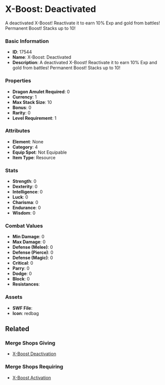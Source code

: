 # X-Boost: Deactivated

A deactivated X-Boost! Reactivate it to earn 10% Exp and gold from battles!  Permanent Boost! Stacks up to 10!

### Basic Information

- **ID**: 17544
- **Name**: X-Boost: Deactivated
- **Description**: A deactivated X-Boost! Reactivate it to earn 10% Exp and gold from battles!  Permanent Boost! Stacks up to 10!

### Properties

- **Dragon Amulet Required**: 0
- **Currency**: 1
- **Max Stack Size**: 10
- **Bonus**: 0
- **Rarity**: 0
- **Level Requirement**: 1

### Attributes

- **Element**: None
- **Category**: 4
- **Equip Spot**: Not Equipable
- **Item Type**: Resource

### Stats

- **Strength**: 0
- **Dexterity**: 0
- **Intelligence**: 0
- **Luck**: 0
- **Charisma**: 0
- **Endurance**: 0
- **Wisdom**: 0

### Combat Values

- **Min Damage**: 0
- **Max Damage**: 0
- **Defense (Melee)**: 0
- **Defense (Pierce)**: 0
- **Defense (Magic)**: 0
- **Critical**: 0
- **Parry**: 0
- **Dodge**: 0
- **Block**: 0
- **Resistances**: 

### Assets

- **SWF File**: 
- **Icon**: redbag

## Related

### Merge Shops Giving

- [X-Boost Deactivation](../merge-shops/280-x-boost-deactivation.md)

### Merge Shops Requiring

- [X-Boost Activation](../merge-shops/279-x-boost-activation.md)

